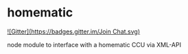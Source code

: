 homematic
=========
[![Gitter](https://badges.gitter.im/Join Chat.svg)](https://gitter.im/h0ru5/homematic?utm_source=badge&utm_medium=badge&utm_campaign=pr-badge&utm_content=badge)

node module to interface with a homematic CCU via XML-API
